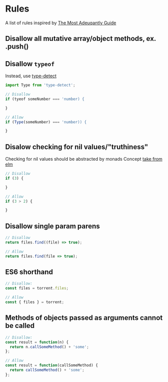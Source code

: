 Rules
=====
A list of rules inspired by [The Most Adeuqantly Guide](https://github.com/MostlyAdequate/mostly-adequate-guide)

## Disallow all mutative array/object methods, ex. .push()

## Disallow `typeof`
Instead, use [type-detect](https://github.com/chaijs/type-detect)

```js
import Type from 'type-detect';

// Disallow
if (tyeof someNumber === 'number) {

}

// Allow
if (Type(someNumber) === 'number)) {

}
```

## Disalow checking for nil values/"truthiness"
Checking for nil values should be abstracted by monads
Concept [take from elm](http://guide.elm-lang.org/core_language.html)

```js
// Disallow
if (3) {

}

// Allow
if (3 > 2) {

}
```

## Disallow single param parens

```js
// Disallow
return files.find((file) => true);

// Allow
return files.find(file => true);
```

## ES6 shorthand
```js
// Disallow:
const files = torrent.files;

// Allow
const { files } = torrent;
```

## Methods of objects passed as arguments cannot be called
```js
// Disallow:
const result = function(n) {
  return n.callSomeMethod() + 'some';
};

// Allow
const result = function(callSomeMethod) {
  return callSomeMethod() + 'some';
};

```
